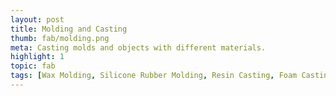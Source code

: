 ```yaml
---
layout: post
title: Molding and Casting
thumb: fab/molding.png
meta: Casting molds and objects with different materials.  
highlight: 1
topic: fab
tags: [Wax Molding, Silicone Rubber Molding, Resin Casting, Foam Casting, 3-axis Milling, Roland SRM-20]
---
```


